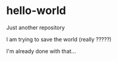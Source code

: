 # hello-world
Just another repository

I am trying to save the world (really ?????)

I'm already done with that...
